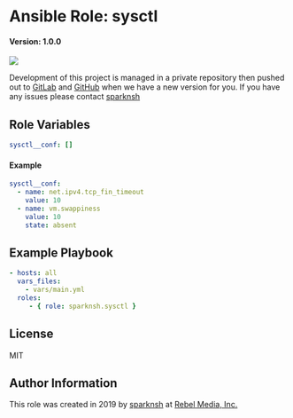 # Ansible Role: sysctl

#### Version: 1.0.0

[![](https://img.shields.io/badge/role-sparknsh.sysctl-blue.svg)](https://galaxy.ansible.com/sparknsh/sysctl)

Development of this project is managed in a private repository then pushed out to [GitLab](https://gitlab.com/sparknsh/ansible-role-sysctl) and [GitHub](https://github.com/sparknsh/ansible-role-sysctl) when we have a new version for you. If you have any issues please contact [sparknsh](https://www.sparknsh.com/contact?type=issue&name=ansible-role-sysctl)

## Role Variables

```yaml
sysctl__conf: []
```

#### Example

```yaml
sysctl__conf:
  - name: net.ipv4.tcp_fin_timeout
    value: 10
  - name: vm.swappiness
    value: 10
    state: absent
```

## Example Playbook

```yaml
- hosts: all
  vars_files:
    - vars/main.yml
  roles:
     - { role: sparknsh.sysctl }
```

## License

MIT

## Author Information

This role was created in 2019 by [sparknsh](https://www.sparknsh.com) at [Rebel Media, Inc.](https://www.rebelmedia.io/)
